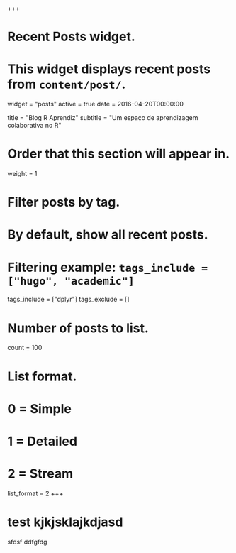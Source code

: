 +++
# Recent Posts widget.
# This widget displays recent posts from `content/post/`.
widget = "posts"
active = true
date = 2016-04-20T00:00:00

title = "Blog R Aprendiz"
subtitle = "Um espaço de aprendizagem colaborativa no R"

# Order that this section will appear in.
weight = 1

# Filter posts by tag.
#  By default, show all recent posts.
#  Filtering example: `tags_include = ["hugo", "academic"]`
tags_include = ["dplyr"]
tags_exclude = []

# Number of posts to list.
count = 100

# List format.
#   0 = Simple
#   1 = Detailed
#   2 = Stream
list_format = 2
+++

# test kjkjsklajkdjasd
sfdsf
ddfgfdg